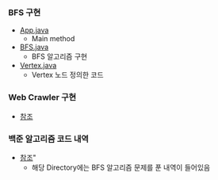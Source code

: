 ### BFS 구현
- <a href="https://github.com/hongjw1991/Java-DataStructure-Algorithm-DesignPattern/tree/master/Algorithm/Problem_Solve/BFS/App.java">App.java</a>
    - Main method
- <a href="https://github.com/hongjw1991/Java-DataStructure-Algorithm-DesignPattern/tree/master/Algorithm/Problem_Solve/BFS/BFS.java">BFS.java</a>
    - BFS 알고리즘 구현
- <a href="https://github.com/hongjw1991/Java-DataStructure-Algorithm-DesignPattern/tree/master/Algorithm/Problem_Solve/BFS/Vertex.java">Vertex.java</a>
    - Vertex 노드 정의한 코드

### Web Crawler 구현
- <a href="https://github.com/hongjw1991/Java-DataStructure-Algorithm-DesignPattern/tree/master/Algorithm/Problem_Solve/BFS/WebCrawler">참조</a>


### 백준 알고리즘 코드 내역
- <a href="https://github.com/hongjw1991/Java-DataStructure-Algorithm-DesignPattern/tree/master/Algorithm/Problem_Solve/BFS/BaekJoon">참조</a>"
    - 해당 Directory에는 BFS 알고리즘 문제를 푼 내역이 들어있음